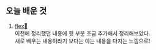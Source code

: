 ## 오늘 배운 것 
1. [flex🐍](https://www.notion.so/cnri/CSS-0bc1658e2796452cb0a630f6c8516793#398c8d07ce774990a4ae13b72c543a13)   
  이전에 정리했던 내용에 뒷 부분 조금 추가해서 정리해보았다.   
  새로 배우는 내용이라기 보다는 아는 내용을 다지는 느낌으로! 
